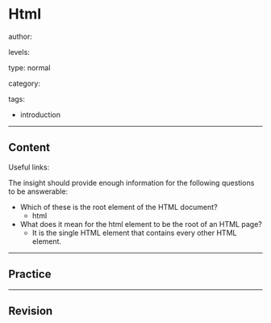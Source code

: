 # Html
author:

levels:

type: normal

category:

tags:
  - introduction

---
## Content

Useful links:


The insight should provide enough information for the following questions to be answerable:

  - Which of these is the root element of the HTML document?
    - html
  - What does it mean for the html element to be the root of an HTML page?
    - It is the single HTML element that contains every other HTML element. 

---
## Practice

---
## Revision

